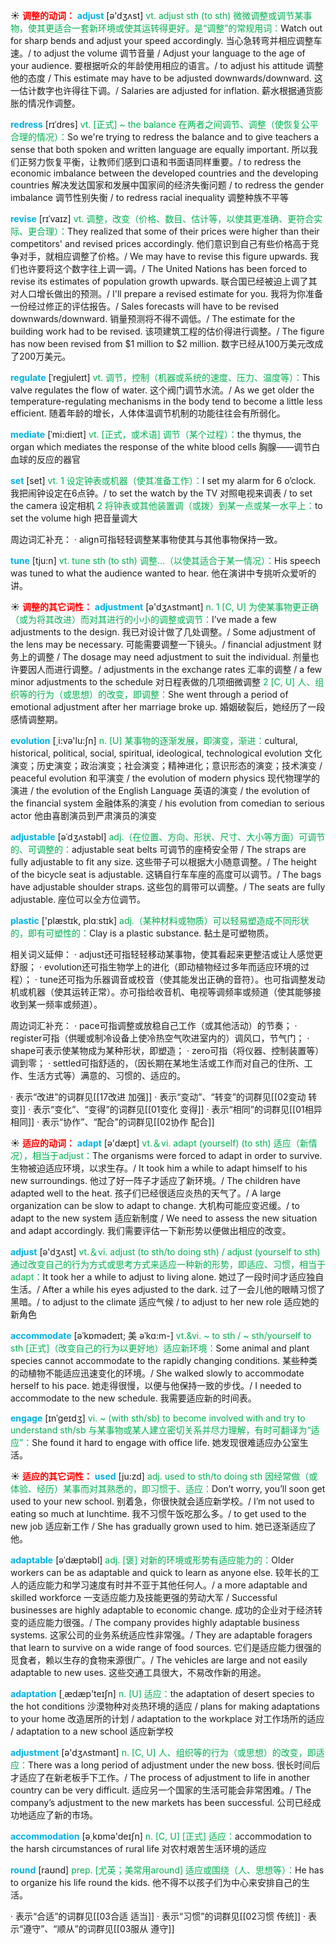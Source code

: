 ☀ <font color="red">**调整的动词：**</font>
<font color="sky blue">**adjust**</font> [ə'dӡʌst] 
<font color="#00b050">vt. adjust sth (to sth) 微微调整或调节某事物，使其更适合一套新环境或使其运转得更好。是“调整”的常规用词：</font>Watch out for sharp bends and adjust your speed accordingly. 当心急转弯并相应调整车速。/ to adjust the volume 调节音量 / Adjust your language to the age of your audience. 要根据听众的年龄使用相应的语言。/ to adjust his attitude 调整他的态度 / This estimate may have to be adjusted downwards/downward. 这一估计数字也许得往下调。/ Salaries are adjusted for inflation. 薪水根据通货膨胀的情况作调整。
           
<font color="sky blue">**redress**</font> [rɪˈdres]
<font color="#00b050">vt. [正式] ~ the balance 在两者之间调节、调整（使恢复公平合理的情况）：</font>So we're trying to redress the balance and to give teachers a sense that both spoken and written language are equally important. 所以我们正努力恢复平衡，让教师们感到口语和书面语同样重要。/ to redress the economic imbalance between the developed countries and the developing countries 解决发达国家和发展中国家间的经济失衡问题 / to redress the gender imbalance 调节性别失衡 / to redress racial inequality 调整种族不平等
           
<font color="sky blue">**revise**</font> [rɪˈvaɪz]
<font color="#00b050">vt. 调整，改变（价格、数目、估计等，以使其更准确、更符合实际、更合理）：</font>They realized that some of their prices were higher than their competitors' and revised prices accordingly. 他们意识到自己有些价格高于竞争对手，就相应调整了价格。/ We may have to revise this figure upwards. 我们也许要将这个数字往上调一调。/ The United Nations has been forced to revise its estimates of population growth upwards. 联合国已经被迫上调了其对人口增长做出的预测。/ I'll prepare a revised estimate for you. 我将为你准备一份经过修正的评估报告。/ Sales forecasts will have to be revised downwards/downward. 销量预测将不得不调低。/ The estimate for the building work had to be revised. 该项建筑工程的估价得进行调整。/ The figure has now been revised from $1 million to $2 million. 数字已经从100万美元改成了200万美元。
          
<font color="sky blue">**regulate**</font> [ˈregjuleɪt]
<font color="#00b050">vt. 调节，控制（机器或系统的速度、压力、温度等）：</font>This valve regulates the flow of water. 这个阀门调节水流。/ As we get older the temperature-regulating mechanisms in the body tend to become a little less efficient. 随着年龄的增长，人体体温调节机制的功能往往会有所弱化。
           
<font color="sky blue">**mediate**</font> [ˈmi:dieɪt] 
<font color="#00b050">vt. [正式，或术语] 调节（某个过程）：</font>the thymus, the organ which mediates the response of the white blood cells 胸腺——调节白血球的反应的器官

<font color="sky blue">**set**</font> [set] 
<font color="#00b050">vt. 1 设定钟表或机器（使其准备工作）：</font>I set my alarm for 6 o’clock. 我把闹钟设定在6点钟。/ to set the watch by the TV 对照电视来调表 / to set the camera 设定相机 <font color="#00b050">2 将钟表或其他装置调（或拨）到某一点或某一水平上：</font>to set the volume high 把音量调大

周边词汇补充：
· align可指轻轻调整某事物使其与其他事物保持一致。

<font color="sky blue">**tune**</font> [tju:n] 
<font color="#00b050">vt. tune sth (to sth) 调整…（以使其适合于某一情况）：</font>His speech was tuned to what the audience wanted to hear. 他在演讲中专挑听众爱听的讲。

☀ <font color="red">**调整的其它词性：**</font>
<font color="sky blue">**adjustment**</font> [ə'dӡʌstmənt] 
<font color="#00b050">n. 1 [C, U] 为使某事物更正确（或为将其改进）而对其进行的小小的调整或调节：</font>I’ve made a few adjustments to the design. 我已对设计做了几处调整。/ Some adjustment of the lens may be necessary. 可能需要调整一下镜头。/ financial adjustment 财务上的调整 / The dosage may need adjustment to suit the individual. 剂量也许要因人而进行调整。/ adjustments in the exchange rates 汇率的调整 / a few minor adjustments to the schedule 对日程表做的几项细微调整 <font color="#00b050">2 [C, U] 人、组织等的行为（或思想）的改变，即调整：</font>She went through a period of emotional adjustment after her marriage broke up. 婚姻破裂后，她经历了一段感情调整期。

<font color="sky blue">**evolution**</font> [͵i:və'lu:ʃn] 
<font color="#00b050">n. [U] 某事物的逐渐发展，即演变，渐进：</font>cultural, historical, political, social, spiritual, ideological, technological evolution 文化演变；历史演变；政治演变；社会演变；精神进化；意识形态的演变；技术演变 / peaceful evolution 和平演变 / the evolution of modern physics 现代物理学的演进 / the evolution of the English Language 英语的演变 / the evolution of the financial system 金融体系的演变 / his evolution from comedian to serious actor 他由喜剧演员到严肃演员的演变
           
<font color="sky blue">**adjustable**</font> [əˈdʒʌstəbl]
<font color="#00b050">adj.（在位置、方向、形状、尺寸、大小等方面）可调节的、可调整的：</font>adjustable seat belts 可调节的座椅安全带 / The straps are fully adjustable to fit any size. 这些带子可以根据大小随意调整。/ The height of the bicycle seat is adjustable. 这辆自行车车座的高度可以调节。/ The bags have adjustable shoulder straps. 这些包的肩带可以调整。/ The seats are fully adjustable. 座位可以全方位调节。

<font color="sky blue">**plastic**</font> ['plæstɪk, plɑːstɪk] 
<font color="#00b050">adj.（某种材料或物质）可以轻易塑造成不同形状的，即有可塑性的：</font>Clay is a plastic substance. 黏土是可塑物质。

相关词义延伸：
· adjust还可指轻轻移动某事物，使其看起来更整洁或让人感觉更舒服；
· evolution还可指生物学上的进化（即动植物经过多年而适应环境的过程）；
· tune还可指为乐器调音或校音（使其能发出正确的音符）。也可指调整发动机或机器（使其运转正常）。亦可指给收音机、电视等调频率或频道（使其能够接收到某一频率或频道）。

周边词汇补充：
· pace可指调整或放稳自己工作（或其他活动）的节奏；
· register可指（供暖或制冷设备上使冷热空气吹进室内的）调风口，节气门；
· shape可表示使某物成为某种形状，即塑造；
· zero可指（将仪器、控制装置等）调到零；
· settled可指舒适的，（因长期在某地生活或工作而对自己的住所、工作、生活方式等）满意的、习惯的、适应的。

· 表示“改进”的词群见[[17改进 加强]]
· 表示“变动”、“转变”的词群见[[02变动 转变]]
· 表示“变化”、“变得”的词群见[[01变化 变得]]
· 表示“相同”的词群见[[01相异 相同]]
· 表示“协作”、“配合”的词群见[[02协作 配合]]

☀ <font color="red">**适应的动词：**</font>
<font color="sky blue">**adapt**</font> [ə'dæpt] 
<font color="#00b050">vt.＆vi. adapt (yourself) (to sth) 适应（新情况），相当于adjust：</font>The organisms were forced to adapt in order to survive. 生物被迫适应环境，以求生存。/ It took him a while to adapt himself to his new surroundings. 他过了好一阵子才适应了新环境。/ The children have adapted well to the heat. 孩子们已经很适应炎热的天气了。/ A large organization can be slow to adapt to change. 大机构可能应变迟缓。/ to adapt to the new system 适应新制度 / We need to assess the new situation and adapt accordingly. 我们需要评估一下新形势以便做出相应的改变。

<font color="sky blue">**adjust**</font> [ə'dӡʌst] 
<font color="#00b050">vt.＆vi. adjust (to sth/to doing sth) / adjust (yourself to sth) 通过改变自己的行为方式或思考方式来适应一种新的形势，即适应、习惯，相当于adapt：</font>It took her a while to adjust to living alone. 她过了一段时间才适应独自生活。/ After a while his eyes adjusted to the dark. 过了一会儿他的眼睛习惯了黑暗。/ to adjust to the climate 适应气候 / to adjust to her new role 适应她的新角色

<font color="sky blue">**accommodate**</font> [əˈkɒmədeɪt; 美 əˈkɑ:m-]
<font color="#00b050">vt.&vi. ~ to sth / ~ sth/yourself to sth [正式]（改变自己的行为以更好地）适应新环境：</font>Some animal and plant species cannot accommodate to the rapidly changing conditions. 某些种类的动植物不能适应迅速变化的环境。/ She walked slowly to accommodate herself to his pace. 她走得很慢，以便与他保持一致的步伐。/ I needed to accommodate to the new schedule. 我需要适应新的时间表。
           
<font color="sky blue">**engage**</font> [ɪnˈgeɪdʒ]
<font color="#00b050">vi. ~ (with sth/sb) to become involved with and try to understand sth/sb 与某事物或某人建立密切关系并尽力理解，有时可翻译为“适应”：</font>She found it hard to engage with office life. 她发现很难适应办公室生活。

☀ <font color="red">**适应的其它词性：**</font>
<font color="sky blue">**used**</font> [ju:zd] 
<font color="#00b050">adj. used to sth/to doing sth 因经常做（或体验、经历）某事而对其熟悉的，即习惯于、适应：</font>Don’t worry, you’ll soon get used to your new school. 别着急，你很快就会适应新学校。/ I’m not used to eating so much at lunchtime. 我不习惯午饭吃那么多。/ to get used to the new job 适应新工作 / She has gradually grown used to him. 她已逐渐适应了他。
           
<font color="sky blue">**adaptable**</font> [əˈdæptəbl]
<font color="#00b050">adj. [褒] 对新的环境或形势有适应能力的：</font>Older workers can be as adaptable and quick to learn as anyone else. 较年长的工人的适应能力和学习速度有时并不亚于其他任何人。/ a more adaptable and skilled workforce 一支适应能力及技能更强的劳动大军 / Successful businesses are highly adaptable to economic change. 成功的企业对于经济转变的适应能力很强。/ The company provides highly adaptable business systems. 这家公司的业务系统适应性非常强。/ They are adaptable foragers that learn to survive on a wide range of food sources. 它们是适应能力很强的觅食者，赖以生存的食物来源很广。/ The vehicles are large and not easily adaptable to new uses. 这些交通工具很大，不易改作新的用途。

<font color="sky blue">**adaptation**</font> [͵ædæp'teɪʃn] 
<font color="#00b050">n. [U] 适应：</font>the adaptation of desert species to the hot conditions 沙漠物种对炎热环境的适应 / plans for making adaptations to your home 改造居所的计划 / adaptation to the workplace 对工作场所的适应 / adaptation to a new school 适应新学校

<font color="sky blue">**adjustment**</font> [ə'dӡʌstmənt] 
<font color="#00b050">n. [C, U] 人、组织等的行为（或思想）的改变，即适应：</font>There was a long period of adjustment under the new boss. 很长时间后才适应了在新老板手下工作。/ The process of adjustment to life in another country can be very difficult. 适应另一个国家的生活可能会非常困难。/ The company’s adjustment to the new markets has been successful. 公司已经成功地适应了新的市场。

<font color="sky blue">**accommodation**</font> [ə͵kɒmə'deɪʃn] 
<font color="#00b050">n. [C, U] [正式] 适应：</font>accommodation to the harsh circumstances of rural life 对农村艰苦生活环境的适应

<font color="sky blue">**round**</font> [raʊnd] 
<font color="#00b050">prep. [尤英；美常用around] 适应或围绕（人、思想等）：</font>He has to organize his life round the kids. 他不得不以孩子们为中心来安排自己的生活。

· 表示“合适”的词群见[[03合适 适当]]
· 表示“习惯”的词群见[[02习惯 传统]]
· 表示“遵守”、“顺从”的词群见[[03服从 遵守]]
